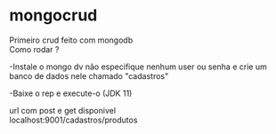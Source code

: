 # mongocrud
 Primeiro crud feito com mongodb </br>
 Como rodar ?  </br>
 
 -Instale o mongo dv não especifique nenhum user ou senha e crie um banco de dados nele chamado "cadastros" </br>
 
 -Baixe o rep e execute-o (JDK 11) </br>
 
 url com post e get disponivel </br>
 localhost:9001/cadastros/produtos

